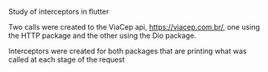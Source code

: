 Study of interceptors in flutter

Two calls were created to the ViaCep api, https://viacep.com.br/, one using the HTTP package and the other using the Dio package.

Interceptors were created for both packages that are printing what was called at each stage of the request